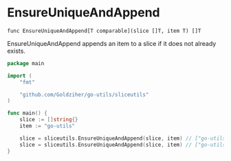 # EnsureUniqueAndAppend

`func EnsureUniqueAndAppend[T comparable](slice []T, item T) []T`

EnsureUniqueAndAppend appends an item to a slice if it does not already exists.

```go
package main

import (
	"fmt"

	"github.com/Goldziher/go-utils/sliceutils"
)

func main() {
	slice := []string{}
	item := "go-utils"

	slice = sliceutils.EnsureUniqueAndAppend(slice, item) // ["go-utils"]
	slice = sliceutils.EnsureUniqueAndAppend(slice, item) // ["go-utils"]
}
```
